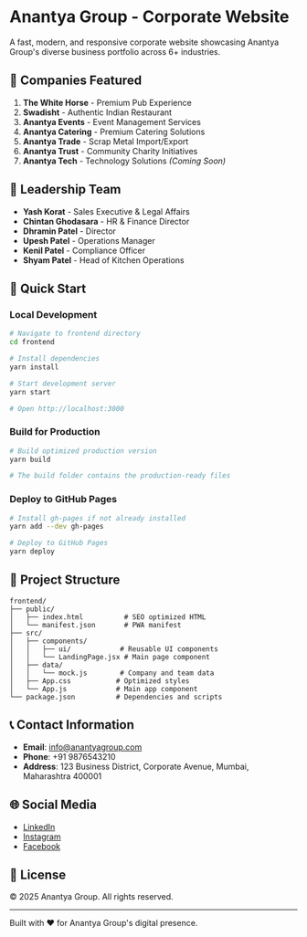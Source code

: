 # Anantya Group - Corporate Website

A fast, modern, and responsive corporate website showcasing Anantya Group's diverse business portfolio across 6+ industries.

## 🏢 Companies Featured

1. **The White Horse** - Premium Pub Experience
2. **Swadisht** - Authentic Indian Restaurant  
3. **Anantya Events** - Event Management Services
4. **Anantya Catering** - Premium Catering Solutions
5. **Anantya Trade** - Scrap Metal Import/Export
6. **Anantya Trust** - Community Charity Initiatives
7. **Anantya Tech** - Technology Solutions *(Coming Soon)*

## 💼 Leadership Team

- **Yash Korat** - Sales Executive & Legal Affairs
- **Chintan Ghodasara** - HR & Finance Director
- **Dhramin Patel** - Director
- **Upesh Patel** - Operations Manager
- **Kenil Patel** - Compliance Officer
- **Shyam Patel** - Head of Kitchen Operations

## 🚀 Quick Start

### Local Development

```bash
# Navigate to frontend directory
cd frontend

# Install dependencies
yarn install

# Start development server
yarn start

# Open http://localhost:3000
```

### Build for Production

```bash
# Build optimized production version
yarn build

# The build folder contains the production-ready files
```

### Deploy to GitHub Pages

```bash
# Install gh-pages if not already installed
yarn add --dev gh-pages

# Deploy to GitHub Pages
yarn deploy
```

## 📁 Project Structure

```
frontend/
├── public/
│   ├── index.html          # SEO optimized HTML
│   └── manifest.json       # PWA manifest
├── src/
│   ├── components/
│   │   ├── ui/            # Reusable UI components
│   │   └── LandingPage.jsx # Main page component
│   ├── data/
│   │   └── mock.js        # Company and team data
│   ├── App.css           # Optimized styles
│   └── App.js            # Main app component
└── package.json          # Dependencies and scripts
```

## 📞 Contact Information

- **Email**: info@anantyagroup.com
- **Phone**: +91 9876543210
- **Address**: 123 Business District, Corporate Avenue, Mumbai, Maharashtra 400001

## 🌐 Social Media

- [LinkedIn](https://linkedin.com/company/anantya-group)
- [Instagram](https://instagram.com/anantyagroup) 
- [Facebook](https://facebook.com/anantyagroup)

## 📄 License

© 2025 Anantya Group. All rights reserved.

---

Built with ❤️ for Anantya Group's digital presence.
